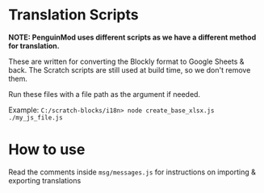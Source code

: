 # Translation Scripts
**NOTE: PenguinMod uses different scripts as we have a different method for translation.**

These are written for converting the Blockly format to Google Sheets & back.
The Scratch scripts are still used at build time, so we don't remove them.

Run these files with a file path as the argument if needed.

Example: `C:/scratch-blocks/i18n> node create_base_xlsx.js ./my_js_file.js`

# How to use
Read the comments inside `msg/messages.js` for instructions on importing & exporting translations